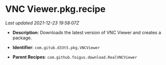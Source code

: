 # VNC Viewer.pkg.recipe

_Last updated 2021-12-23 19:58:07Z_

- **Description**: Downloads the latest version of VNC Viewer and creates a package.

- **Identifier**: `com.gitub.d33t5.pkg.VNCViewer`

- **Parent Recipes**: `com.github.foigus.download.RealVNCViewer`